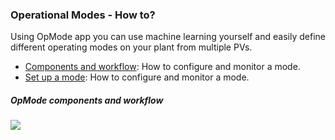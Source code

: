 ### Operational Modes - How to?

Using OpMode app you can use machine learning yourself and easily define
different operating modes on your plant from multiple PVs.

  -  [Components and workflow](/OpMode/Components%20and%20workflow): How
    to configure and monitor a mode.
  -  [Set up a mode](/OpMode/Set%20up%20a%20mode): How to configure and
    monitor a mode.

##### OpMode components and workflow

![](/opmode/opmode_components.png)
